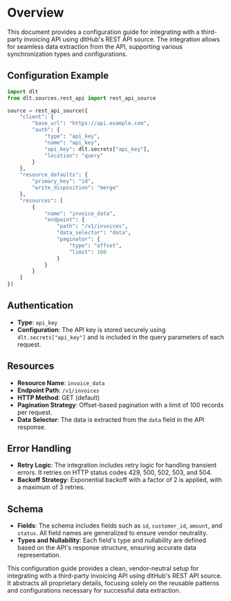 # Overview

This document provides a configuration guide for integrating with a third-party invoicing API using dltHub's REST API source. The integration allows for seamless data extraction from the API, supporting various synchronization types and configurations.

## Configuration Example

```python
import dlt
from dlt.sources.rest_api import rest_api_source

source = rest_api_source({
    "client": {
        "base_url": "https://api.example.com",
        "auth": {
            "type": "api_key",
            "name": "api_key",
            "api_key": dlt.secrets["api_key"],
            "location": "query"
        }
    },
    "resource_defaults": {
        "primary_key": "id",
        "write_disposition": "merge"
    },
    "resources": [
        {
            "name": "invoice_data",
            "endpoint": {
                "path": "/v1/invoices",
                "data_selector": "data",
                "paginator": {
                    "type": "offset",
                    "limit": 100
                }
            }
        }
    ]
})
```

## Authentication

- **Type**: `api_key`
- **Configuration**: The API key is stored securely using `dlt.secrets["api_key"]` and is included in the query parameters of each request.

## Resources

- **Resource Name**: `invoice_data`
- **Endpoint Path**: `/v1/invoices`
- **HTTP Method**: GET (default)
- **Pagination Strategy**: Offset-based pagination with a limit of 100 records per request.
- **Data Selector**: The data is extracted from the `data` field in the API response.

## Error Handling

- **Retry Logic**: The integration includes retry logic for handling transient errors. It retries on HTTP status codes 429, 500, 502, 503, and 504.
- **Backoff Strategy**: Exponential backoff with a factor of 2 is applied, with a maximum of 3 retries.

## Schema

- **Fields**: The schema includes fields such as `id`, `customer_id`, `amount`, and `status`. All field names are generalized to ensure vendor neutrality.
- **Types and Nullability**: Each field's type and nullability are defined based on the API's response structure, ensuring accurate data representation.

This configuration guide provides a clean, vendor-neutral setup for integrating with a third-party invoicing API using dltHub's REST API source. It abstracts all proprietary details, focusing solely on the reusable patterns and configurations necessary for successful data extraction.